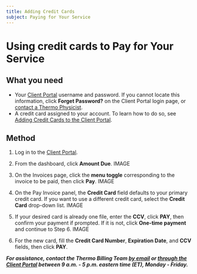 ```yaml
---
title: Adding Credit Cards
subject: Paying for Your Service
---
```


# Using credit cards to Pay for Your Service

## What you need
* Your [Client Portal](https://www.thermo.io/login/) username and password. If you cannot locate this information, click **Forget Password?** on the Client Portal login page, or [contact a Thermo Physicist](mailto:physicists@thermo.io).
* A credit card assigned to your account. To learn how to do so, see [Adding Credit Cards to the Client Portal](https://www.thermo.io/how-to/client-portal/adding-credit-cards).

## Method
1. Log in to the [Client Portal](https://www.thermo.io/login/).
2. From the dashboard, click **Amount Due**.
   IMAGE

3. On the Invoices page, click the **menu toggle** corresponding to the invoice to be paid, then click **Pay**.
   IMAGE
   
4. On the Pay Invoice panel, the **Credit Card** field defaults to your primary credit card. If you want to use a different credit card, select the **Credit Card** drop-down list.
   IMAGE

5. If your desired card is already one file, enter the **CCV**, click **PAY**, then confirm your payment if prompted. If it is not, click **One-time payment** and continue to Step 6.
   IMAGE
   
6. For the new card, fill the **Credit Card Number**, **Expiration Date**, and **CCV** fields, then click **PAY**.

**_For assistance, contact the Thermo Billing Team [by email](mailto:billing@thermo.io) or [through the Client Portal](https://www.thermo.io/login/) between 9 a.m. - 5 p.m. eastern time (ET), Monday - Friday._**
